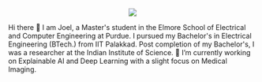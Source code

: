 ### 
<p align="center">
  <img src="https://capsule-render.vercel.app/api?text=Hey Everyone! &animation=fadeIn&type=venom&color=gradient&height=100"/>
</p>
Hi there 👋 
I am Joel, a Master's student in the Elmore School of Electrical and Computer Engineering at Purdue. I pursued my Bachelor's in Electrical Engineering (BTech.) from IIT Palakkad. Post completion of my Bachelor's, I was a researcher at the Indian Institute of Science.
 🔭 I’m currently working on Explainable AI and Deep Learning with a slight focus on Medical Imaging.
<!--
**Joel-Jeffrey/Joel-Jeffrey** is a ✨ _special_ ✨ repository because its `README.md` (this file) appears on your GitHub profile.

Here are some ideas to get you started:

- 🔭 I’m currently working on ...
- 🌱 I’m currently learning ...
- 👯 I’m looking to collaborate on ...
- 🤔 I’m looking for help with ...
- 💬 Ask me about ...
- 📫 How to reach me: ...
- 😄 Pronouns: ...
- ⚡ Fun fact: ...

![Visitor Count](https://profile-counter.glitch.me/{Joel-Jeffrey}/count.svg)
-->
